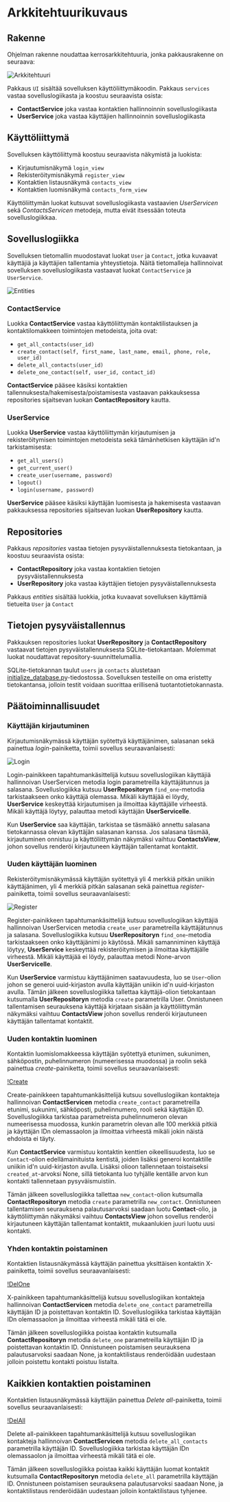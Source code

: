 # Arkkitehtuurikuvaus

## Rakenne

Ohjelman rakenne noudattaa kerrosarkkitehtuuria, jonka pakkausrakenne on seuraava:

![Arkkitehtuuri](./image/arkkitehtuuri.png)

Pakkaus `UI` sisältää sovelluksen käyttöliittymäkoodin.
Pakkaus `services` vastaa sovelluslogiikasta ja koostuu seuraavista osista:

- **ContactService** joka vastaa kontaktien hallinnoinnin sovelluslogiikasta
- **UserService** joka vastaa käyttäjien hallinnoinnin sovelluslogiikasta

## Käyttöliittymä

Sovelluksen käyttöliittymä koostuu seuraavista näkymistä ja luokista:

- Kirjautumisnäkymä `login_view`
- Rekisteröitymisnäkymä `register_view`
- Kontaktien listausnäkymä `contacts_view`
- Kontaktien luomisnäkymä `contacts_form_view`

Käyttöliittymän luokat kutsuvat sovelluslogiikasta vastaavien _UserServicen_ sekä _ContactsServicen_ metodeja, mutta eivät itsessään toteuta sovelluslogiikkaa.

## Sovelluslogiikka

Sovelluksen tietomallin muodostavat luokat `User` ja `Contact`, jotka kuvaavat käyttäjiä ja käyttäjien tallentamia yhteystietoja. Näitä tietomalleja hallinnoivat sovelluksen sovelluslogiikasta vastaavat luokat `ContactService` ja `UserService`.

![Entities](./image/entities.png)

### ContactService

Luokka **ContactService** vastaa käyttöliittymän kontaktilistauksen ja kontaktilomakkeen toimintojen metodeista, joita ovat:

- `get_all_contacts(user_id)`
- `create_contact(self, first_name, last_name, email, phone, role, user_id)`
- `delete_all_contacts(user_id)`
- `delete_one_contact(self, user_id, contact_id)`

**ContactService** pääsee käsiksi kontaktien tallennuksesta/hakemisesta/poistamisesta vastaavan pakkauksessa repositories sijaitsevan luokan **ContactRepository** kautta.

### UserService

Luokka **UserService** vastaa käyttöliittymän kirjautumisen ja rekisteröitymisen toimintojen metodeista sekä tämänhetkisen käyttäjän id'n tarkistamisesta:

- `get_all_users()`
- `get_current_user()`
- `create_user(username, password)`
- `logout()`
- `login(username, password)`

**UserService** pääsee käsiksi käyttäjän luomisesta ja hakemisesta vastaavan pakkauksessa repositories sijaitsevan luokan **UserRepository** kautta.

## Repositories

Pakkaus _repositories_ vastaa tietojen pysyväistallennuksesta tietokantaan, ja koostuu seuraavista osista:

- **ContactRepository** joka vastaa kontaktien tietojen pysyväistallennuksesta
- **UserRepository** joka vastaa käyttäjien tietojen pysyväistallennuksesta

Pakkaus _entities_ sisältää luokkia, jotka kuvaavat sovelluksen käyttämiä tietueita `User` ja `Contact`

## Tietojen pysyväistallennus

Pakkauksen repositories luokat **UserRepository** ja **ContactRepository** vastaavat tietojen pysyväistallennuksesta SQLite-tietokantaan. Molemmat luokat noudattavat repository-suunnittelumallia.

SQLite-tietokannan taulut `users` ja `contacts` alustetaan [initialize_database.py](https://github.com/ranven/contactbook/blob/main/src/initialize_db.py)-tiedostossa. Sovelluksen testeille on oma eristetty tietokantansa, jolloin testit voidaan suorittaa erillisenä tuotantotietokannasta.

## Päätoiminnallisuudet

### Käyttäjän kirjautuminen

Kirjautumisnäkymässä käyttäjän syötettyä käyttäjänimen, salasanan sekä painettua _login_-painiketta, toimii sovellus seuraavanlaisesti:

![Login](./image/login-sekvenssikaavio.png)

Login-painikkeen tapahtumankäsittelijä kutsuu sovelluslogiikan käyttäjiä hallinnoivan UserServicen metodia login parametreilla käyttäjätunnus ja salasana. Sovelluslogiikka kutsuu **UserRepositoryn** `find_one`-metodia tarkistaakseen onko käyttäjä olemassa. Mikäli käyttäjää ei löydy, **UserService** keskeyttää kirjautumisen ja ilmoittaa käyttäjälle virheestä. Mikäli käyttäjä löytyy, palauttaa metodi käyttäjän **UserServicelle**.

Kun **UserService** saa käyttäjän, tarkistaa se täsmääkö annettu salasana tietokannassa olevan käyttäjän salasanan kanssa. Jos salasana täsmää, kirjautuminen onnistuu ja käyttöliittymän näkymäksi vaihtuu **ContactsView**, johon sovellus renderöi kirjautuneen käyttäjän tallentamat kontaktit.

### Uuden käyttäjän luominen

Rekisteröitymisnäkymässä käyttäjän syötettyä yli 4 merkkiä pitkän uniikin käyttäjänimen, yli 4 merkkiä pitkän salasanan sekä painettua _register_-painiketta, toimii sovellus seuraavanlaisesti:

![Register](./image/reg-sekvenssikaavio.png)

Register-painikkeen tapahtumankäsittelijä kutsuu sovelluslogiikan käyttäjiä hallinnoivan UserServicen metodia `create_user` parametreilla käyttäjätunnus ja salasana. Sovelluslogiikka kutsuu **UserRepositoryn** `find_one`-metodia tarkistaakseen onko käyttäjänimi jo käytössä. Mikäli samanniminen käyttäjä löytyy, **UserService** keskeyttää rekisteröitymisen ja ilmoittaa käyttäjälle virheestä. Mikäli käyttäjää ei löydy, palauttaa metodi None-arvon **UserServicelle**.

Kun **UserService** varmistuu käyttäjänimen saatavuudesta, luo se `User`-olion johon se generoi uuid-kirjaston avulla käyttäjän uniikin id'n uuid-kirjaston avulla. Tämän jälkeen sovelluslogiikka tallettaa käyttäjä-olion tietokantaan kutsumalla **UserRepositoryn** metodia `create` parametrilla User. Onnistuneen tallentamisen seurauksena käyttäjä kirjataan sisään ja käyttöliittymän näkymäksi vaihtuu **ContactsView** johon sovellus renderöi kirjautuneen käyttäjän tallentamat kontaktit.

### Uuden kontaktin luominen

Kontaktin luomislomakkeessa käyttäjän syötettyä etunimen, sukunimen, sähköpostin, puhelinnumeron (numeerisessa muodossa) ja roolin sekä painettua _create_-painiketta, toimii sovellus seuraavanlaisesti:

[!Create](./image/create-contact-sekvenssikaavio.png)

Create-painikkeen tapahtumankäsittelijä kutsuu sovelluslogiikan kontakteja hallinnoivan **ContactServicen** metodia `create_contact` parametreilla etunimi, sukunimi, sähköposti, puhelinnumero, rooli sekä käyttäjän ID. Sovelluslogiikka tarkistaa parametreista puhelinnumeron olevan numeerisessa muodossa, kunkin parametrin olevan alle 100 merkkiä pitkiä ja käyttäjän IDn olemassaolon ja ilmoittaa virheestä mikäli jokin näistä ehdoista ei täyty.

Kun **ContactService** varmistuu kontaktin kenttien oikeellisuudesta, luo se `Contact`-olion edellämainituista kentistä, joiden lisäksi generoi kontaktille uniikin id'n uuid-kirjaston avulla. Lisäksi olioon tallennetaan toistaiseksi `created_at`-arvoksi None, sillä tietokanta luo tyhjälle kentälle arvon kun kontakti tallennetaan pysyväismuistiin.

Tämän jälkeen sovelluslogiikka tallettaa `new_contact`-olion kutsumalla **ContactRepositoryn** metodia `create` parametrilla `new_contact`. Onnistuneen tallentamisen seurauksena palautusarvoksi saadaan luotu **Contact**-olio, ja käyttöliittymän näkymäksi vaihtuu **ContactsView** johon sovellus renderöi kirjautuneen käyttäjän tallentamat kontaktit, mukaanlukien juuri luotu uusi kontakti.

### Yhden kontaktin poistaminen

Kontaktien listausnäkymässä käyttäjän painettua yksittäisen kontaktin X-painiketta, toimii sovellus seuraavanlaisesti:

[!DelOne](./image/del-one-sekvenssikaavio.png)

X-painikkeen tapahtumankäsittelijä kutsuu sovelluslogiikan kontakteja hallinnoivan **ContactServicen** metodia `delete_one_contact` parametreilla käyttäjän ID ja poistettavan kontaktin ID. Sovelluslogiikka tarkistaa käyttäjän IDn olemassaolon ja ilmoittaa virheestä mikäli tätä ei ole.

Tämän jälkeen sovelluslogiikka poistaa kontaktin kutsumalla **ContactRepositoryn** metodia `delete_one` parametreilla käyttäjän ID ja poistettavan kontaktin ID. Onnistuneen poistamisen seurauksena palautusarvoksi saadaan None, ja kontaktilistaus renderöidään uudestaan jolloin poistettu kontakti poistuu listalta.

## Kaikkien kontaktien poistaminen

Kontaktien listausnäkymässä käyttäjän painettua _Delete all_-painiketta, toimii sovellus seuraavanlaisesti:

[!DelAll](./image/del-all-sekvenssikaavio.png)

Delete all-painikkeen tapahtumankäsittelijä kutsuu sovelluslogiikan kontakteja hallinnoivan **ContactServicen** metodia `delete_all_contacts` parametrilla käyttäjän ID. Sovelluslogiikka tarkistaa käyttäjän IDn olemassaolon ja ilmoittaa virheestä mikäli tätä ei ole.

Tämän jälkeen sovelluslogiikka poistaa kaikki käyttäjän luomat kontaktit kutsumalla **ContactRepositoryn** metodia `delete_all` parametrilla käyttäjän ID. Onnistuneen poistamisen seurauksena palautusarvoksi saadaan None, ja kontaktilistaus renderöidään uudestaan jolloin kontaktilistaus tyhjenee.
